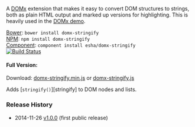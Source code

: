 A [DOMx][domx] extension that makes it easy to convert DOM structures to strings, both as plain HTML output and marked up versions for highlighting. This is heavily used in the [DOMx demo][demo].

[home]: http://esha.github.io/domx-stringify
[domx]: http://esha.github.io/domx
[demo]: http://esha.github.io/domx#demo

[Bower][bower]: `bower install domx-stringify`  
[NPM][npm]: `npm install domx-stringify`   
[Component][component]: `component install esha/domx-stringify`  
[![Build Status](https://travis-ci.org/esha/domx-stringify.png?branch=master)](https://travis-ci.org/esha/domx-stringify)  

[npm]: https://npmjs.org/package/domx-stringify
[bower]: http://bower.io/
[component]: http://component.io/

#### Full Version:

Download: [domx-stringify.min.js][full-min] or [domx-stringify.js][full]  

Adds [`stringify()`][stringify] to DOM nodes and lists.  

[full-min]: https://raw.github.com/esha/domx-stringify/master/dist/domx-stringify.min.js
[full]: https://raw.github.com/esha/domx-stringify/master/dist/domx-stringify.js

### Release History
* 2014-11-26 [v1.0.0][] (first public release)

[v1.0.0]: https://github.com/esha/domx/tree/1.0.0
